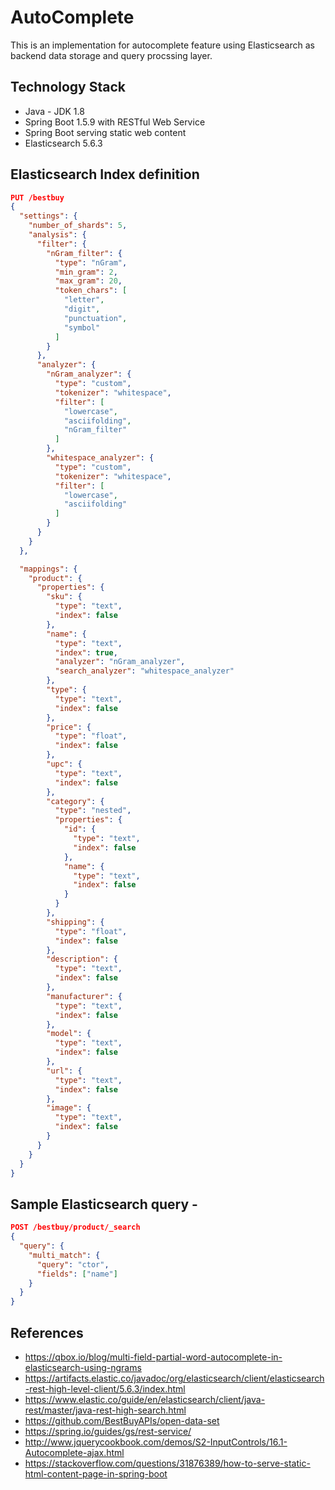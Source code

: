 # AutoComplete

This is an implementation for autocomplete feature using Elasticsearch as backend data storage and query procssing layer.

## Technology Stack
  - Java - JDK 1.8
  - Spring Boot 1.5.9 with RESTful Web Service
  - Spring Boot serving static web content
  - Elasticsearch 5.6.3

## Elasticsearch Index definition
```json
PUT /bestbuy
{
  "settings": {
    "number_of_shards": 5,
    "analysis": {
      "filter": {
        "nGram_filter": {
          "type": "nGram",
          "min_gram": 2,
          "max_gram": 20,
          "token_chars": [
            "letter",
            "digit",
            "punctuation",
            "symbol"
          ]
        }
      },
      "analyzer": {
        "nGram_analyzer": {
          "type": "custom",
          "tokenizer": "whitespace",
          "filter": [
            "lowercase",
            "asciifolding",
            "nGram_filter"
          ]
        },
        "whitespace_analyzer": {
          "type": "custom",
          "tokenizer": "whitespace",
          "filter": [
            "lowercase",
            "asciifolding"
          ]
        }
      }
    }
  },

  "mappings": {
    "product": {
      "properties": {
        "sku": {
          "type": "text",
          "index": false
        },
        "name": {
          "type": "text",
          "index": true,
          "analyzer": "nGram_analyzer",
          "search_analyzer": "whitespace_analyzer"
        },
        "type": {
          "type": "text",
          "index": false
        },
        "price": {
          "type": "float",
          "index": false
        },
        "upc": {
          "type": "text",
          "index": false
        },
        "category": {
          "type": "nested",
          "properties": {
            "id": {
              "type": "text",
              "index": false
            },
            "name": {
              "type": "text",
              "index": false
            }
          }
        },
        "shipping": {
          "type": "float",
          "index": false
        },
        "description": {
          "type": "text",
          "index": false
        },
        "manufacturer": {
          "type": "text",
          "index": false
        },
        "model": {
          "type": "text",
          "index": false
        },
        "url": {
          "type": "text",
          "index": false
        },
        "image": {
          "type": "text",
          "index": false
        }
      }
    }
  }
}
```

## Sample Elasticsearch query -
```json
POST /bestbuy/product/_search
{
  "query": {
    "multi_match": {
      "query": "ctor",
      "fields": ["name"]
    }
  }
}
```

## References
  - https://qbox.io/blog/multi-field-partial-word-autocomplete-in-elasticsearch-using-ngrams
  - https://artifacts.elastic.co/javadoc/org/elasticsearch/client/elasticsearch-rest-high-level-client/5.6.3/index.html
  - https://www.elastic.co/guide/en/elasticsearch/client/java-rest/master/java-rest-high-search.html
  - https://github.com/BestBuyAPIs/open-data-set
  - https://spring.io/guides/gs/rest-service/
  - http://www.jquerycookbook.com/demos/S2-InputControls/16.1-Autocomplete-ajax.html
  - https://stackoverflow.com/questions/31876389/how-to-serve-static-html-content-page-in-spring-boot
